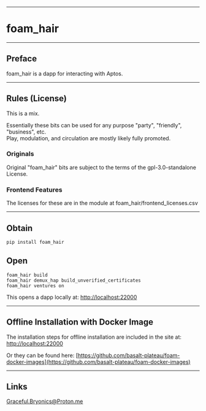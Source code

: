 
---

# foam_hair

---

## Preface
foam_hair is a dapp for interacting with Aptos.  

---

## Rules (License) 
This is a mix.  

Essentially these bits can be used for any 
purpose "party", "friendly", "business", etc.  
Play, modulation, and circulation are mostly likely fully promoted.

### Originals
Original "foam_hair" bits are subject to the terms of the
gpl-3.0-standalone License.

### Frontend Features
The licenses for these are in the module at foam_hair/frontend_licenses.csv  

---

## Obtain
```
pip install foam_hair
```

## Open
```
foam_hair build
foam_hair demux_hap build_unverified_certificates
foam_hair ventures on
```

This opens a dapp locally at: 
[http://localhost:22000](http://localhost:22000)

******

## Offline Installation with Docker Image
The installation steps for offline installation are included in the site at:
[http://localhost:22000](http://localhost:22000)   

Or they can be found here:
[https://github.com/basalt-plateau/foam-docker-images](https://github.com/basalt-plateau/foam-docker-images)  


******

## Links
Graceful.Bryonics@Proton.me


